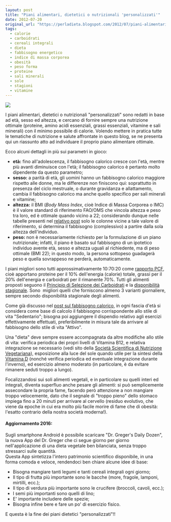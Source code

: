 ```yaml
---
layout: post
title: "Piani alimentari, dietetici o nutrizionali 'personalizzati'"
date: 2012-07-20
original_url: "https://perladieta.blogspot.com/2012/07/piani-alimentari-dietetici-o.html"
tags:
  - calorie
  - carboidrati
  - cereali integrali
  - dieta
  - fabbisogno energetico
  - indice di massa corporea
  - obesità
  - peso forma
  - proteine
  - sali minerali
  - sole
  - stagioni
  - vitamine
---
```


[![](/assets//assets/8a26693477fe2b80.png)](http://perladieta.blogspot.it/2012/07/piano-dietetico-personalizzato.html)  

I piani alimentari, dietetici o nutrizionali "personalizzati" sono redatti in base ad età, sesso ed altezza, e cercano di fornire sempre una nutrizione ottimale (proteine, amino acidi essenziali, grassi essenziali, vitamine e sali minerali) con il minimo possibile di calorie. Volendo mettere in pratica tutte le tematiche di nutrizione e salute affrontate in questo blog, se ne presenta qui un riassunto atto ad individuare il proprio piano alimentare ottimale.

Ecco alcuni dettagli in più sui parametri in gioco:

* **età:** fino all'adolescenza, il fabbisogno calorico cresce con l'età, mentre più avanti diminuisce con l'età; il fabbisogno calorico è pertanto molto dipendente da questo parametro;
* **sesso:** a parità di età, gli uomini hanno un fabbisogno calorico maggiore rispetto alle donne, ma le differenze non finiscono qui: soprattutto in presenza del ciclo mestruale, o durante gravidanza e allattamento, cambia il fabbisogno calorico ma anche quello specifico per sali minerali e vitamine;
* **altezza:** il BMI (*Body Mass Index*, cioè Indice di Massa Corporea o IMC) è il valore standard di riferimento FAO/OMS che vincola altezza e peso tra loro, ed è ottimale quando vicino a 22; considerando dunque nelle tabelle presenti nel [relativo post](http://perladieta.blogspot.com/2012/05/il-fabbisogno-calorico-umano.html) solo le colonne vicine a tale valore di riferimento, si determina il fabbisogno (complessivo) a partire dalla sola altezza dell'individuo.
* **peso:** non è necessariamente richiesto per la formulazione di un piano nutrizionale; infatti, il piano è basato sul fabbisogno di un ipotetico individuo avente età, sesso e altezza uguali al richiedente, ma di peso ottimale (BMI 22); in questo modo, la persona sottopeso guadagerà peso e quella sovrappeso ne perderà, automaticamente.

I piani migliori sono tutti approssimativamente 10:70:20 come [rapporto PCF](http://perladieta.blogspot.it/2012/01/proteine-carboidrati-e-grassi-qual-e-il.html), cioè apportano proteine per il 10% dell'energia (calorie) totale, grassi per il 20% dell'energia e carboidrati per il rimanente 70%. Tutti gli alimenti proposti seguono il [Principio di Selezione dei Carboidrati](http://perladieta.blogspot.com/2012/01/lindice-glicemico-dei-carboidrati.html) e la [disponibilità stagionale](http://perladieta.blogspot.com/2012/05/le-stagioni-di-frutta-e-verdura-crudo.html). Sono  migliori quelli che forniscono almeno 3 varianti giornaliere, sempre secondo disponibilità stagionale degli alimenti.  
  
Come già discusso nel [post sul fabbisogno calorico](http://perladieta.blogspot.com/2012/05/il-fabbisogno-calorico-umano.html), in ogni fascia d'età si considera come base di calcolo il fabbisogno corrispondente allo stile di vita "Sedentario"; bisogna poi aggiungere il dispendio relativo agli esercizi effettivamente effettuati, preferibilmente in misura tale da arrivare al fabbisogno dello stile di vita "Attivo".

Una "dieta" deve sempre essere accompagnata da altre modifiche allo stile di vita: verifica periodica dei propri livelli di Vitamina B12, e relativa integrazione se necessario (vedi sito della [Società Scientifica di Nutrizione Vegetariana](http://www.scienzavegetariana.it/nutrizione/integraB12.html)), esposizione alla luce del sole quando utile per la sintesi della [Vitamina D](http://perladieta.blogspot.com/2012/06/la-verita-sulla-vitamina-d.html) (nonché verifica periodica ed eventuale integrazione durante l'inverno), ed esercizio almeno moderato (in particolare, è da evitare rimanere seduti troppo a lungo).  
  
Focalizzandosi sui soli alimenti vegetali, e in particolare su quelli interi ed integrali, diventa superfluo anche pesare gli alimenti: si può semplicemente assecondare la propria fame, facendo però attenzione a non mangiare troppo velocemente, dato che il segnale di "troppo pieno" dello stomaco impiega fino a 20 minuti per arrivare al cervello (residuo evolutivo, che viene da epoche in cui era molto più facile morire di fame che di obesità: l'esatto contrario della nostra società moderna!).  
  

#### Aggiornamento 2016:

Sugli smartphone Android è possibile scaricare "Dr. Greger's Daily Dozen", la nuova App del Dr. Greger che ci segue giorno per giorno nell'applicazione di una dieta vegetale ben bilanciata, senza troppo stressarci sulle quantità.  
Questa App sintetizza l'intero patrimonio scientifico disponibile, in una forma comoda e veloce, rendendoci ben chiare alcune idee di base:  
  

* Bisogna mangiare tanti legumi e tanti cereali integrali ogni giorno;
* Il tipo di frutta più importante sono le bacche (more, fragole, lamponi, mirtilli, ecc.);
* Il tipo di verdura più importante sono le crucifere (broccoli, cavoli, ecc.);
* I semi più importanti sono quelli di lino;
* E' importante includere delle spezie;
* Bisogna infine bere e fare un po' di esercizio fisico.

E questa è la fine dei piani dietetici "personalizzati"!!
